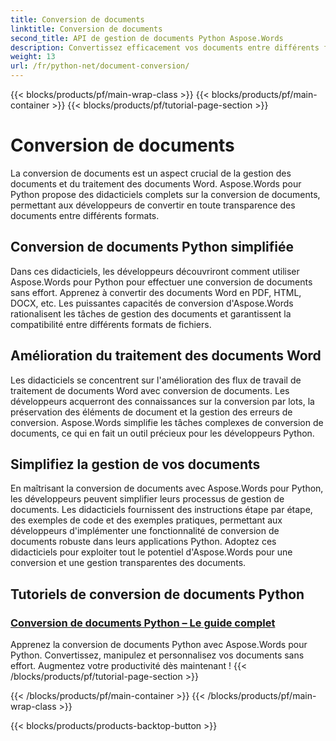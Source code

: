 ```yaml
---
title: Conversion de documents
linktitle: Conversion de documents
second_title: API de gestion de documents Python Aspose.Words
description: Convertissez efficacement vos documents entre différents formats avec Aspose.Words pour Python. Rationalisez le traitement des documents Word et simplifiez vos tâches de gestion de documents.
weight: 13
url: /fr/python-net/document-conversion/
---
```


{{< blocks/products/pf/main-wrap-class >}}
{{< blocks/products/pf/main-container >}}
{{< blocks/products/pf/tutorial-page-section >}}

# Conversion de documents


La conversion de documents est un aspect crucial de la gestion des documents et du traitement des documents Word. Aspose.Words pour Python propose des didacticiels complets sur la conversion de documents, permettant aux développeurs de convertir en toute transparence des documents entre différents formats.

## Conversion de documents Python simplifiée

Dans ces didacticiels, les développeurs découvriront comment utiliser Aspose.Words pour Python pour effectuer une conversion de documents sans effort. Apprenez à convertir des documents Word en PDF, HTML, DOCX, etc. Les puissantes capacités de conversion d'Aspose.Words rationalisent les tâches de gestion des documents et garantissent la compatibilité entre différents formats de fichiers.

## Amélioration du traitement des documents Word

Les didacticiels se concentrent sur l'amélioration des flux de travail de traitement de documents Word avec conversion de documents. Les développeurs acquerront des connaissances sur la conversion par lots, la préservation des éléments de document et la gestion des erreurs de conversion. Aspose.Words simplifie les tâches complexes de conversion de documents, ce qui en fait un outil précieux pour les développeurs Python.

## Simplifiez la gestion de vos documents

En maîtrisant la conversion de documents avec Aspose.Words pour Python, les développeurs peuvent simplifier leurs processus de gestion de documents. Les didacticiels fournissent des instructions étape par étape, des exemples de code et des exemples pratiques, permettant aux développeurs d'implémenter une fonctionnalité de conversion de documents robuste dans leurs applications Python. Adoptez ces didacticiels pour exploiter tout le potentiel d'Aspose.Words pour une conversion et une gestion transparentes des documents.

## Tutoriels de conversion de documents Python
### [Conversion de documents Python – Le guide complet](./python-document-conversion/)
Apprenez la conversion de documents Python avec Aspose.Words pour Python. Convertissez, manipulez et personnalisez vos documents sans effort. Augmentez votre productivité dès maintenant !
{{< /blocks/products/pf/tutorial-page-section >}}

{{< /blocks/products/pf/main-container >}}
{{< /blocks/products/pf/main-wrap-class >}}

{{< blocks/products/products-backtop-button >}}
